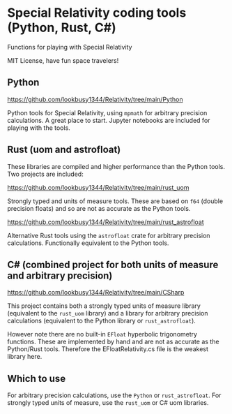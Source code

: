 # Special Relativity coding tools (Python, Rust, C#)

Functions for playing with Special Relativity

MIT License, have fun space travelers!

## Python

https://github.com/lookbusy1344/Relativity/tree/main/Python

Python tools for Special Relativity, using `mpmath` for arbitrary precision calculations. A great place to start. Jupyter notebooks are included for playing with the tools.

## Rust (uom and astrofloat)

These libraries are compiled and higher performance than the Python tools. Two projects are included:

https://github.com/lookbusy1344/Relativity/tree/main/rust_uom

Strongly typed and units of measure tools. These are based on `f64` (double precision floats) and so are not as accurate as the Python tools.

https://github.com/lookbusy1344/Relativity/tree/main/rust_astrofloat

Alternative Rust tools using the `astrofloat` crate for arbitrary precision calculations. Functionally equivalent to the Python tools.

## C# (combined project for both units of measure and arbitrary precision)

https://github.com/lookbusy1344/Relativity/tree/main/CSharp

This project contains both a strongly typed units of measure library (equivalent to the `rust_uom` library) and a library for arbitrary precision calculations (equivalent to the Python library or `rust_astrofloat`).

However note there are no built-in `EFloat` hyperbolic trigonometry functions. These are implemented by hand and are not as accurate as the Python/Rust tools. Therefore the EFloatRelativity.cs file is the weakest library here.

## Which to use

For arbitrary precision calculations, use the `Python` or `rust_astrofloat`. For strongly typed units of measure, use the `rust_uom` or C# uom libraries.
